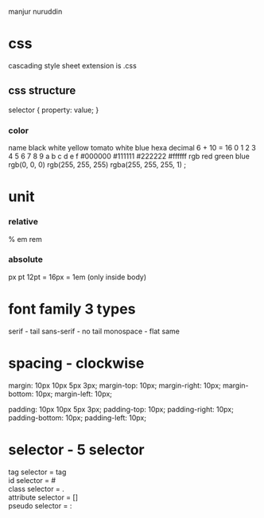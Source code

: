 manjur nuruddin
# css
cascading style sheet
extension is .css

## css structure
selector {
  property: value;
}
### color
name
black
white
  yellow tomato white blue
hexa decimal 6 + 10 = 16 
0 1 2 3 4 5 6 7 8 9 a b c d e f
#000000
#111111
#222222
#ffffff
rgb red green blue 
rgb(0, 0, 0)
rgb(255, 255, 255)
rgba(255, 255, 255, 1) ;
# unit
### relative
% 
em
rem
### absolute
px
pt
12pt = 16px = 1em (only inside body)

# font family 3 types
serif  - tail
sans-serif -  no tail
monospace - flat same

# spacing - clockwise
margin: 10px 10px 5px 3px;
margin-top: 10px;
margin-right: 10px;
margin-bottom: 10px;
margin-left: 10px;

padding: 10px 10px 5px 3px;
padding-top: 10px;
padding-right: 10px;
padding-bottom: 10px;
padding-left: 10px;

# selector  - 5 selector
tag selector = tag     
id selector  = #     
class selector = .     
attribute selector = []     
pseudo selector = :     











